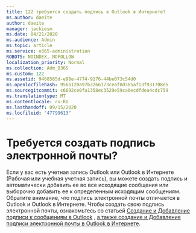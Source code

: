 ```yaml
---
title: 122 требуется создать подпись в Outlook в Интернете?
ms.author: daeite
author: daeite
manager: jackiesm
ms.date: 04/21/2020
ms.audience: Admin
ms.topic: article
ms.service: o365-administration
ROBOTS: NOINDEX, NOFOLLOW
localization_priority: Normal
ms.collection: Adm_O365
ms.custom: 122
ms.assetid: 9468585d-e98e-4774-9176-44be073c54d0
ms.openlocfilehash: 956b120a97b3266173ceaf0d385af13f931708e5
ms.sourcegitcommit: c6692ce0fa1358ec3529e59ca0ecdfdea4cdc759
ms.translationtype: MT
ms.contentlocale: ru-RU
ms.lasthandoff: 09/15/2020
ms.locfileid: "47799613"
---
```

# <a name="need-to-create-an-email-signature"></a>Требуется создать подпись электронной почты?

Если у вас есть учетная запись Outlook или Outlook в Интернете (Рабочая или учебная учетная запись), вы можете создать подпись и автоматически добавить ее во все исходящие сообщения или выборочно добавить ее к определенным исходящим сообщениям. Обратите внимание, что подпись электронной почты отличается в Outlook и Outlook в Интернете. Чтобы создать свою подпись электронной почты, ознакомьтесь со статьей [Создание и Добавление подписи к сообщениям в Outlook](https://support.office.com/article/8ee5d4f4-68fd-464a-a1c1-0e1c80bb27f2.aspx) , [а также создание и Добавление подписи электронной почты в Outlook в Интернете](https://support.office.com/article/5ff9dcfd-d3f1-447b-b2e9-39f91b074ea3.aspx).


